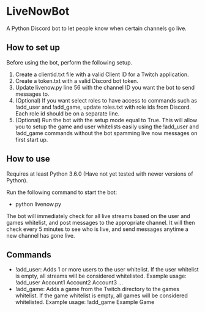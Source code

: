 # LiveNowBot
A Python Discord bot to let people know when certain channels go live.

## How to set up
Before using the bot, perform the following setup.
1. Create a clientid.txt file with a valid Client ID for a Twitch application.
1. Create a token.txt with a valid Discord bot token.
1. Update livenow.py line 56 with the channel ID you want the bot to send messages to.
1. (Optional) If you want select roles to have access to commands such as !add_user and !add_game, update roles.txt with role ids from Discord. Each role id should be on a separate line.
1. (Optional) Run the bot with the setup mode equal to True. This will allow you to setup the game and user whitelists easily using the !add_user and !add_game commands without the bot spamming live now messages on first start up.

## How to use
Requires at least Python 3.6.0 (Have not yet tested with newer versions of Python).

Run the following command to start the bot:
* python livenow.py
  
The bot will immediately check for all live streams based on the user and games whitelist, and post messages to the appropriate channel. It will then check every 5 minutes to see who is live, and send messages anytime a new channel has gone live.

## Commands
* !add_user: Adds 1 or more users to the user whitelist. If the user whitelist is empty, all streams will be considered whitelisted. Example usage: !add_user Account1 Account2 Account3 ...
* !add_game: Adds a game from the Twitch directory to the games whitelist. If the game whitelist is empty, all games will be considered whitelisted. Example usage: !add_game Example Game
